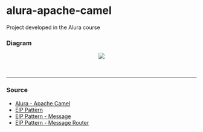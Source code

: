 # alura-apache-camel
Project developed in the Alura course



### Diagram

<div align="center"><img src="https://thumbs2.imgbox.com/51/9f/1I8JVRzw_t.png" /></div>

<br/>
<br/>




<hr>


### Source

<ul>
 <li>
     <a href="https://www.alura.com.br/curso-online-camel"> Alura - Apache Camel</a>
  </li>
 <li>
     <a href="https://camel.apache.org/components/latest/eips/enterprise-integration-patterns.html">EIP Pattern</a>
  </li>
  <li>
     <a href="https://camel.apache.org/components/latest/eips/message.html">EIP Pattern - Message</a>
  </li>
 <li>
     <a href="https://camel.apache.org/components/latest/eips/message-router.html">EIP Pattern - Message Router</a>
  </li>
</ul>
